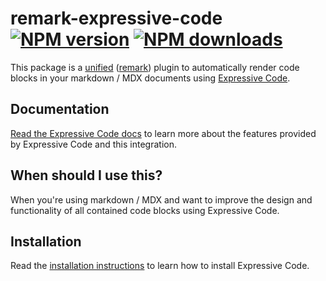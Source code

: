 # remark-expressive-code [![NPM version](https://img.shields.io/npm/v/remark-expressive-code.svg)](https://www.npmjs.com/package/remark-expressive-code) [![NPM downloads](https://img.shields.io/npm/dm/remark-expressive-code.svg)](https://npmjs.org/package/remark-expressive-code)

This package is a [unified](https://github.com/unifiedjs/unified) ([remark](https://github.com/remarkjs/remark)) plugin to automatically render code blocks in your markdown / MDX documents using [Expressive Code](https://expressive-code.com/).

## Documentation

[Read the Expressive Code docs](https://expressive-code.com/) to learn more about the features provided by Expressive Code and this integration.

## When should I use this?

When you're using markdown / MDX and want to improve the design and functionality of all contained code blocks using Expressive Code.

## Installation

Read the [installation instructions](https://expressive-code.com/installation/) to learn how to install Expressive Code.
